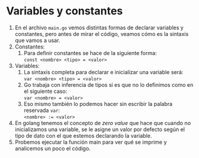 # Variables y constantes

1. En el archivo `main.go` vemos distintas formas de declarar variables y constantes, pero antes de mirar el código, veamos cómo es la sintaxis que vamos a usar.
2. Constantes:
   1. Para definir constantes se hace de la siguiente forma:  
   `const <nombre> <tipo> = <valor>`
3. Variables:  
   1. La sintaxis completa para declarar e inicializar una variable será:  
   `var <nombre> <tipo> = <valor>`
   2. Go trabaja con inferencia de tipos si es que no lo definimos como en el siguiente caso:  
   `var <nombre> = <valor>`
   3. Eso mismo también lo podemos hacer sin escribir la palabra reservada `var`:  
   `<nombre> := <valor>`
4. En golang tenemos el concepto de _zero value_ que hace que cuando no inicializamos una variable, se le asigne un valor por defecto según el tipo de dato con el que estemos declarando la variable.  
5. Probemos ejecutar la función main para ver qué se imprime y analicemos un poco el código.  
